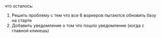что осталось:
1. Решить проблему с тем что все 6 воркеров пытаются обновить базу на старте
2. Добавить уведомление о том что пошло уведомление (когда с главной кликешь)



